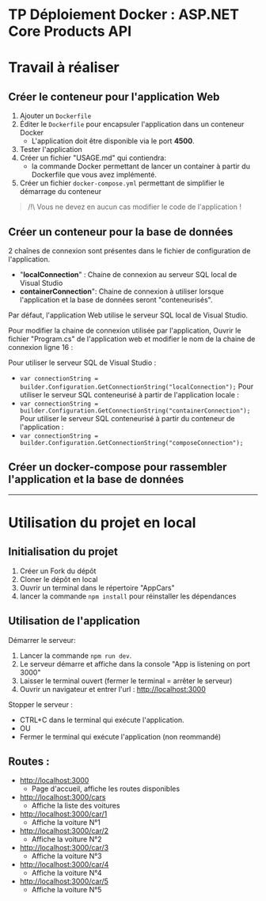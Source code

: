 # TP Déploiement Docker : ASP.NET Core Products API

# Travail à réaliser

## Créer le conteneur pour l'application Web
 
1. Ajouter un `Dockerfile` 
2. Éditer le `Dockerfile` pour encapsuler l'application dans un conteneur Docker
    - L'application doit être disponible via le port **4500**.
3. Tester l'application 
4. Créer un fichier "USAGE.md" qui contiendra:
    - la commande Docker permettant de lancer un container à partir du Dockerfile que vous avez implémenté.
5. Créer un fichier `docker-compose.yml` permettant de simplifier le démarrage du conteneur

> /!\ Vous ne devez en aucun cas modifier le code de l'application !

## Créer un conteneur pour la base de données

2 chaînes de connexion sont présentes dans le fichier de configuration de l'application.

- "**localConnection**" : Chaine de connexion au serveur SQL local de Visual Studio
- **containerConnection**": Chaine de connexion à utiliser lorsque l'application et la base de données seront "conteneurisés". 

Par défaut, l'application Web utilise le serveur SQL local de Visual Studio.

Pour modifier la chaine de connexion utilisée par l'application, Ouvrir le fichier "Program.cs" de l'application web et modifier le nom de la chaine de connexion ligne 16 :

Pour utiliser le serveur SQL de Visual Studio : 
- `var connectionString = builder.Configuration.GetConnectionString("localConnection");`
Pour utiliser le serveur SQL conteneurisé à partir de l'application locale :
- `var connectionString = builder.Configuration.GetConnectionString("containerConnection");`
Pour utiliser le serveur SQL conteneurisé à partir du conteneur de l'application :
- `var connectionString = builder.Configuration.GetConnectionString("composeConnection");`


## Créer un docker-compose pour  rassembler l'application et la base de données

---

# Utilisation du projet en local

## Initialisation du projet

1. Créer un Fork du dépôt
2. Cloner le dépôt en local
3. Ouvrir un terminal dans le répertoire "AppCars"
4. lancer la commande `npm install` pour réinstaller les dépendances

## Utilisation de l'application 

Démarrer le serveur: 

1. Lancer la commande `npm run dev`. 
2. Le serveur démarre et affiche dans la console "App is listening on port 3000"
3. Laisser le terminal ouvert (fermer le terminal = arrêter le serveur)
3. Ouvrir un navigateur et entrer l'url : [http://localhost:3000](http://localhost:3000)

Stopper le serveur : 

- CTRL+C dans le terminal qui exécute l'application.
- OU
- Fermer le terminal qui exécute l'application (non reommandé)

## Routes : 

- [http://localhost:3000](http://localhost:3000)
    - Page d'accueil, affiche les routes disponibles
- [http://localhost:3000/cars](http://localhost:3000/cars)
    - Affiche la liste des voitures
- [http://localhost:3000/car/1](http://localhost:3000/car/1)
    - Affiche la voiture N°1
- [http://localhost:3000/car/2](http://localhost:3000/car/2)
    - Affiche la voiture N°2
- [http://localhost:3000/car/3](http://localhost:3000/car/3)
    - Affiche la voiture N°3
- [http://localhost:3000/car/4](http://localhost:3000/car/4)
    - Affiche la voiture N°4
- [http://localhost:3000/car/5](http://localhost:3000/car/5)
    - Affiche la voiture N°5
